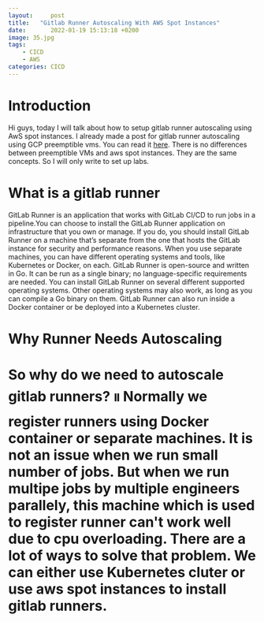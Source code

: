 ```yaml
---
layout:     post
title:   "Gitlab Runner Autoscaling With AWS Spot Instances"
date:       2022-01-19 15:13:18 +0200
image: 35.jpg
tags:
    - CICD
    - AWS
categories: CICD
---
```


<h1> Introduction </h1>

Hi guys, today I will talk about how to setup gitlab runner autoscaling using AwS spot instances. I already made a post for gitlab runner autoscaling using GCP preemptible vms. You can read it [here](https://blog.thaunghtikeoo.info/2021/07/14/gitlab-runner-gcp). There is no differences between preemptible VMs and aws spot instances. They are the same concepts. So I will only write to set up labs. 

<h1> What is a gitlab runner </h1>

GitLab Runner is an application that works with GitLab CI/CD to run jobs in a pipeline.You can choose to install the GitLab Runner application on infrastructure that you own or manage. If you do, you should install GitLab Runner on a machine that’s separate from the one that hosts the GitLab instance for security and performance reasons. When you use separate machines, you can have different operating systems and tools, like Kubernetes or Docker, on each. GitLab Runner is open-source and written in Go. It can be run as a single binary; no language-specific requirements are needed. You can install GitLab Runner on several different supported operating systems. Other operating systems may also work, as long as you can compile a Go binary on them. GitLab Runner can also run inside a Docker container or be deployed into a Kubernetes cluster. 

<h1> Why Runner Needs Autoscaling <h1>

So why do we need to autoscale gitlab runners? ။ Normally we register runners using Docker container or separate machines. It is not an issue when we run small number of jobs. But when we run multipe jobs by multiple engineers parallely, this machine which is used to register runner can't work well due to cpu overloading. There are a lot of ways to solve that problem. We can either use Kubernetes cluter or use aws spot instances to install gitlab runners.
